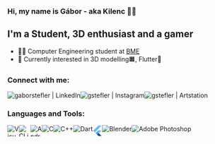 ### Hi, my name is Gábor - aka Kilenc 🙋‍♂️

## I'm a Student, 3D enthusiast and a gamer
- 👨‍🎓 Computer Engineering student at [BME](http://www.vik.bme.hu/en)
- 🧠 Currently interested in 3️D modelling🟧, Flutter📱

### Connect with me:
[<img align="left" alt="gaborstefler | LinkedIn" height="26px" src="https://www.vectorico.com/download/social_media/LinkedIn-Icon-squircle.svg" />](https://www.linkedin.com/in/gaborstefler/)
[<img align="left" alt="gstefler | Instagram" height="26px" src="https://upload.wikimedia.org/wikipedia/commons/thumb/9/96/Instagram.svg/1200px-Instagram.svg.png" />](https://www.instagram.com/gstefler/)
[<img align="left" alt="gstefler | Artstation" height="26px" src="https://cdn4.iconfinder.com/data/icons/logos-and-brands/512/27_Artstation_logo_logos-512.png"/>](https://www.artstation.com/gstefler)

<br />

### Languages and Tools:
[<img align="left" alt="Visual Studio Code" width="26px" height="26px" src="https://upload.wikimedia.org/wikipedia/commons/thumb/9/9a/Visual_Studio_Code_1.35_icon.svg/1024px-Visual_Studio_Code_1.35_icon.svg.png"/>](https://code.visualstudio.com/)
[<img align="left" alt="CLion" width="26px" height="26px" src="https://cdn.worldvectorlogo.com/logos/clion-1.svg"/>](https://www.jetbrains.com/clion/)
[<img align="left" alt="Android Studio" width="26px" height="26px" src="https://upload.wikimedia.org/wikipedia/commons/thumb/9/95/Android_Studio_Icon_3.6.svg/512px-Android_Studio_Icon_3.6.svg.png"/>](https://developer.android.com/studio)
[<img align="left" alt="C" height="26px" src="https://upload.wikimedia.org/wikipedia/commons/thumb/1/18/C_Programming_Language.svg/1200px-C_Programming_Language.svg.png"/>](https://en.wikipedia.org/wiki/C_(programming_language))
[<img align="left" alt="C++" height="26px" src="https://upload.wikimedia.org/wikipedia/commons/thumb/1/18/ISO_C%2B%2B_Logo.svg/306px-ISO_C%2B%2B_Logo.svg.png"/>](https://en.wikipedia.org/wiki/C%2B%2B)
[<img align="left" alt="Dart" height="26px" src="https://avatars1.githubusercontent.com/u/1609975?s=200&v=4"/>](https://dart.dev/)
[<img align="left" alt="Flutter" height="26px" src="https://raw.githubusercontent.com/dnfield/flutter_svg/7d374d7107561cbd906d7c0ca26fef02cc01e7c8/example/assets/flutter_logo.svg?sanitize=true"/>](https://flutter.dev/)
[<img align="left" alt="Blender"  height="26px" src="https://upload.wikimedia.org/wikipedia/commons/thumb/0/0c/Blender_logo_no_text.svg/512px-Blender_logo_no_text.svg.png"/>](https://www.blender.org/)
[<img align="left" alt="Adobe Photoshop"  height="26px" src="https://upload.wikimedia.org/wikipedia/commons/thumb/a/af/Adobe_Photoshop_CC_icon.svg/1051px-Adobe_Photoshop_CC_icon.svg.png"/>](https://www.adobe.com/products/photoshop.html)